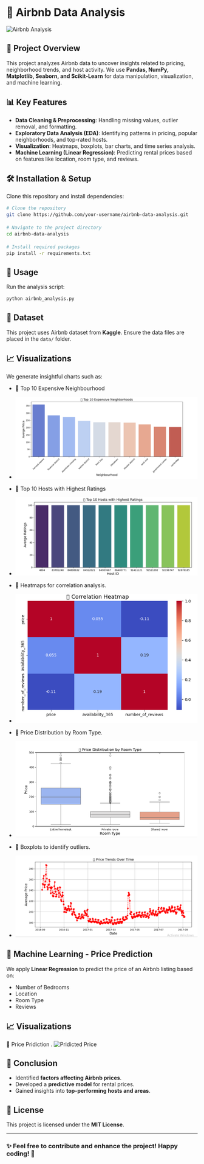 # 🏡 Airbnb Data Analysis

![Airbnb Analysis](https://your-image-link-here.com/image.jpg)

## 📌 Project Overview
This project analyzes Airbnb data to uncover insights related to pricing, neighborhood trends, and host activity. We use **Pandas, NumPy, Matplotlib, Seaborn, and Scikit-Learn** for data manipulation, visualization, and machine learning.

## 📊 Key Features
- **Data Cleaning & Preprocessing**: Handling missing values, outlier removal, and formatting.
- **Exploratory Data Analysis (EDA)**: Identifying patterns in pricing, popular neighborhoods, and top-rated hosts.
- **Visualization**: Heatmaps, boxplots, bar charts, and time series analysis.
- **Machine Learning (Linear Regression)**: Predicting rental prices based on features like location, room type, and reviews.

## 🛠 Installation & Setup
Clone this repository and install dependencies:

```bash
# Clone the repository
git clone https://github.com/your-username/airbnb-data-analysis.git

# Navigate to the project directory
cd airbnb-data-analysis

# Install required packages
pip install -r requirements.txt
```

## 🚀 Usage
Run the analysis script:

```bash
python airbnb_analysis.py
```

## 📁 Dataset
This project uses Airbnb dataset from **Kaggle**. Ensure the data files are placed in the `data/` folder.

## 📈 Visualizations
We generate insightful charts such as:
- 🔹 Top 10 Expensive Neighbourhood
- ![Expensive Neighbourhood](Images/Expensive%20nighbourhood.png)

- 🔹 Top 10 Hosts with Highest Ratings
- ![🔹 Top 10 Hosts with Highest Ratings](Images/Hosts%20High%20Ratings.png)

- 🔹 Heatmaps for correlation analysis.
- ![🔹 Correlation Heatmap](Images/Correlation%20Heatmap.png)

- 🔹 Price Distribution by Room Type.
- ![🔹 Price Distribution by Room Type](Images/Price%20By%20Room%20Type.png)

-   🔹 Boxplots to identify outliers.
- ![🔹 Price Trends Over Time](Images/Price%20Trends%20Over%20Time.png)


## 🤖 Machine Learning - Price Prediction
We apply **Linear Regression** to predict the price of an Airbnb listing based on:
- Number of Bedrooms
- Location
- Room Type
- Reviews

## 📈 Visualizations
🔹 Price Pridiction .
![Pridicted Price]("Images/Pridicted%20Price.png")


## 📝 Conclusion
- Identified **factors affecting Airbnb prices**.
- Developed a **predictive model** for rental prices.
- Gained insights into **top-performing hosts and areas**.

## 📜 License
This project is licensed under the **MIT License**.

---

### ✨ Feel free to contribute and enhance the project! Happy coding! 🚀


